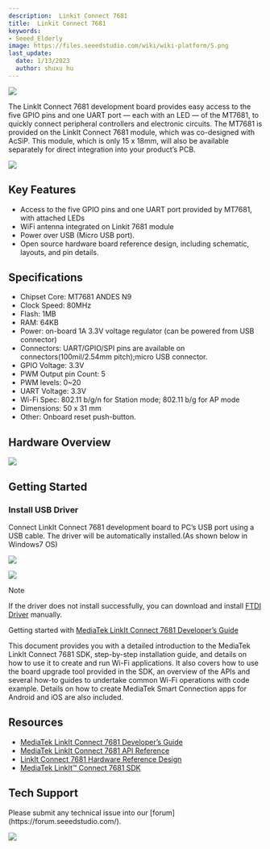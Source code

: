 ```yaml
---
description:  Linkit Connect 7681
title:  Linkit Connect 7681
keywords:
- Seeed_Elderly
image: https://files.seeedstudio.com/wiki/wiki-platform/S.png
last_update:
  date: 1/13/2023
  author: shuxu hu
---
```


![](https://files.seeedstudio.com/wiki/Linkit_Connect_7681/img/Linkit_Connect_7681.jpg)

The LinkIt Connect 7681 development board provides easy access to the five GPIO pins and one UART port — each with an LED — of the MT7681, to quickly connect peripheral controllers and electronic circuits. The MT7681 is provided on the LinkIt Connect 7681 module, which was co-designed with AcSiP. This module, which is only 15 x 18mm, will also be available separately for direct integration into your product’s PCB.

[![](https://files.seeedstudio.com/wiki/common/Get_One_Now_Banner.png)](https://www.seeedstudio.com/LinkIt-Connect-7681-Wi-Fi-HDK-for-IoT-p-2262.html)

Key Features
------------

-   Access to the five GPIO pins and one UART port provided by MT7681, with attached LEDs
-   WiFi antenna integrated on Linkit 7681 module
-   Power over USB (Micro USB port).
-   Open source hardware board reference design, including schematic, layouts, and pin details.

Specifications
--------------

-   Chipset Core: MT7681 ANDES N9
-   Clock Speed: 80MHz
-   Flash: 1MB
-   RAM: 64KB
-   Power: on-board 1A 3.3V voltage regulator (can be powered from USB connector)
-   Connectors: UART/GPIO/SPI pins are available on connectors(100mil/2.54mm pitch);micro USB connector.
-   GPIO Voltage: 3.3V
-   PWM Output pin Count: 5
-   PWM levels: 0~20
-   UART Voltage: 3.3V
-   Wi-Fi Spec: 802.11 b/g/n for Station mode; 802.11 b/g for AP mode
-   Dimensions: 50 x 31 mm
-   Other: Onboard reset push-button.

Hardware Overview
-------------

![](https://files.seeedstudio.com/wiki/Linkit_Connect_7681/img/Linkit_Connect_7681_Block_Diagram.jpg)

Getting Started
---------------

### Install USB Driver

Connect LinkIt Connect 7681 development board to PC’s USB port using a USB cable. The driver will be automatically installed.(As shown below in Windows7 OS)

![](https://files.seeedstudio.com/wiki/Linkit_Connect_7681/img/Install_FT230X_driver.jpg)

![](https://files.seeedstudio.com/wiki/Linkit_Connect_7681/img/Install_FT230X_driver_ok.jpg)

<div className="admonition note">
  <p className="admonition-title">Note</p>
  If the driver does not install successfully, you can download and install <a className="external text" href="https://www.ftdichip.com/Drivers/VCP.htm" rel="nofollow" target="_blank">FTDI Driver</a> manually.
</div>


Getting started with [MediaTek LinkIt Connect 7681 Developer’s Guide](https://labs.mediatek.com/fileMedia/download/60b77480-f08e-46de-b4ab-513916dcff75)

This document provides you with a detailed introduction to the MediaTek LinkIt Connect 7681 SDK, step-by-step installation guide, and details on how to use it to create and run Wi-Fi applications. It also covers how to use the board upgrade tool provided in the SDK, an overview of the APIs and several how-to guides to undertake common Wi-Fi operations with code example. Details on how to create MediaTek Smart Connection apps for Android and iOS are also included.

Resources
---------

-   [MediaTek LinkIt Connect 7681 Developer’s Guide](https://labs.mediatek.com/fileMedia/download/60b77480-f08e-46de-b4ab-513916dcff75)
-   [MediaTek LinkIt Connect 7681 API Reference](https://labs.mediatek.com/fileMedia/download/5a44333c-f56a-47e6-ad03-9acfa33c9561)
-   [LinkIt Connect 7681 Hardware Reference Design](https://labs.mediatek.com/fileMedia/download/ff4f5863-55b0-4664-b189-b705153cf061)
-   [MediaTek LinkIt™ Connect 7681 SDK](https://labs.mediatek.com/site/global/developer_tools/mediatek_7681/sdk_intro/index.gsp)


<!-- This Markdown file was created from https://www.seeedstudio.com/wiki/Linkit_Connect_7681 -->

## Tech Support
<div>
  Please submit any technical issue into our [forum](https://forum.seeedstudio.com/). <br /><p style={{textAlign: 'center'}}><a href="https://www.seeedstudio.com/act-4.html?utm_source=wiki&utm_medium=wikibanner&utm_campaign=newproducts" target="_blank"><img src="https://files.seeedstudio.com/wiki/Wiki_Banner/new_product.jpg" /></a></p>
</div>
